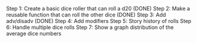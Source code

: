 Step 1: Create a basic dice roller that can roll a d20 (DONE)
Step 2: Make a reusable function that can roll the other dice (DONE)
Step 3: Add adv/disadv (DONE)
Step 4: Add modifiers
Step 5: Story history of rolls
Step 6: Handle multiple dice rolls
Step 7: Show a graph distribution of the average dice numbers